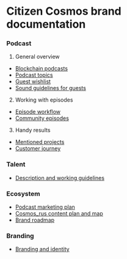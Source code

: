 # Citizen Cosmos brand documentation

### Podcast

1. General overview
- [Blockchain podcasts](https://github.com/citizen-cosmos/Citizen-Cosmos/blob/master/project/a%20list%20of%20podcasts%20for%20a%20potential%20cross%20interview.md)
- [Podcast topics](https://github.com/citizen-cosmos/Citizen-Cosmos/blob/master/project/relevant%20podcast%20topics.md)
- [Guest wishlist](https://github.com/citizen-cosmos/Citizen-Cosmos/blob/master/community/guest-wish-list.md)
- [Sound guidelines for guests](https://github.com/citizen-cosmos/Citizen-Cosmos/blob/master/project/sound%20guidelines.md)

2. Working with episodes
- [Episode workflow](https://github.com/citizen-cosmos/Citizen-Cosmos/blob/master/project/episode%20workflow.md)
- [Community episodes](https://github.com/citizen-cosmos/Citizen-Cosmos/blob/master/project/community%20episodes.md)

3. Handy results
- [Mentioned projects](https://github.com/citizen-cosmos/Citizen-Cosmos/blob/master/community/A%20list%20of%20mentioned%20projects.md)
- [Customer journey]()

### Talent

- [Description and working guidelines](https://github.com/citizen-cosmos/Citizen-Cosmos/blob/master/project/working%20guidelines.md)

### Ecosystem

- [Podcast marketing plan]()
- [Cosmos_rus content plan and map](https://github.com/citizen-cosmos/Citizen-Cosmos/blob/master/project/cosmos_rus%20map%20and%20plan.md)
- [Brand roadmap](https://github.com/citizen-cosmos/Citizen-Cosmos/edit/master/roadmap/roadmap.md)

### Branding

- [Branding and identity](https://github.com/citizen-cosmos/Citizen-Cosmos/blob/master/project/branding%20and%20identity.md)
